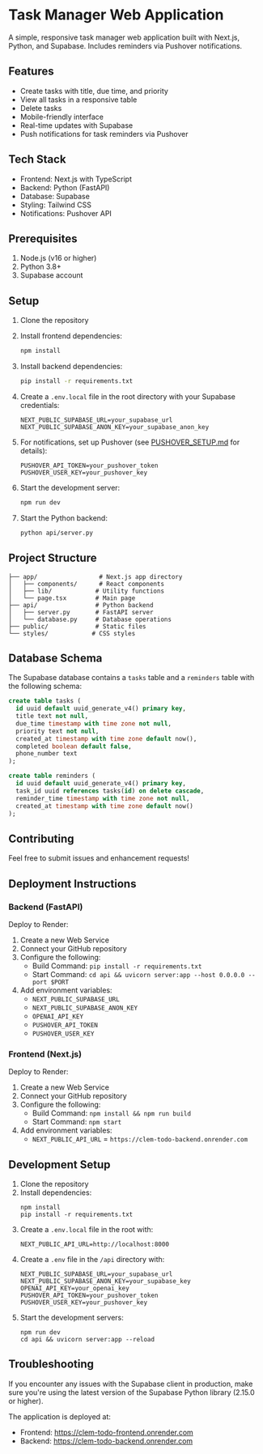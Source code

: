 # Task Manager Web Application

A simple, responsive task manager web application built with Next.js, Python, and Supabase. Includes reminders via Pushover notifications.

## Features

- Create tasks with title, due time, and priority
- View all tasks in a responsive table
- Delete tasks
- Mobile-friendly interface
- Real-time updates with Supabase
- Push notifications for task reminders via Pushover

## Tech Stack

- Frontend: Next.js with TypeScript
- Backend: Python (FastAPI)
- Database: Supabase
- Styling: Tailwind CSS
- Notifications: Pushover API

## Prerequisites

1. Node.js (v16 or higher)
2. Python 3.8+
3. Supabase account

## Setup

1. Clone the repository
2. Install frontend dependencies:
   ```bash
   npm install
   ```

3. Install backend dependencies:
   ```bash
   pip install -r requirements.txt
   ```

4. Create a `.env.local` file in the root directory with your Supabase credentials:
   ```
   NEXT_PUBLIC_SUPABASE_URL=your_supabase_url
   NEXT_PUBLIC_SUPABASE_ANON_KEY=your_supabase_anon_key
   ```

5. For notifications, set up Pushover (see [PUSHOVER_SETUP.md](PUSHOVER_SETUP.md) for details):
   ```
   PUSHOVER_API_TOKEN=your_pushover_token
   PUSHOVER_USER_KEY=your_pushover_key
   ```

6. Start the development server:
   ```bash
   npm run dev
   ```

7. Start the Python backend:
   ```bash
   python api/server.py
   ```

## Project Structure

```
├── app/                 # Next.js app directory
│   ├── components/      # React components
│   ├── lib/            # Utility functions
│   └── page.tsx        # Main page
├── api/                # Python backend
│   ├── server.py       # FastAPI server
│   └── database.py     # Database operations
├── public/             # Static files
└── styles/            # CSS styles
```

## Database Schema

The Supabase database contains a `tasks` table and a `reminders` table with the following schema:

```sql
create table tasks (
  id uuid default uuid_generate_v4() primary key,
  title text not null,
  due_time timestamp with time zone not null,
  priority text not null,
  created_at timestamp with time zone default now(),
  completed boolean default false,
  phone_number text
);

create table reminders (
  id uuid default uuid_generate_v4() primary key,
  task_id uuid references tasks(id) on delete cascade,
  reminder_time timestamp with time zone not null,
  created_at timestamp with time zone default now()
);
```

## Contributing

Feel free to submit issues and enhancement requests!

## Deployment Instructions

### Backend (FastAPI)

Deploy to Render:

1. Create a new Web Service
2. Connect your GitHub repository
3. Configure the following:
   - Build Command: `pip install -r requirements.txt`
   - Start Command: `cd api && uvicorn server:app --host 0.0.0.0 --port $PORT`
4. Add environment variables:
   - `NEXT_PUBLIC_SUPABASE_URL`
   - `NEXT_PUBLIC_SUPABASE_ANON_KEY`
   - `OPENAI_API_KEY`
   - `PUSHOVER_API_TOKEN`
   - `PUSHOVER_USER_KEY`

### Frontend (Next.js)

Deploy to Render:

1. Create a new Web Service
2. Connect your GitHub repository
3. Configure the following:
   - Build Command: `npm install && npm run build`
   - Start Command: `npm start`
4. Add environment variables:
   - `NEXT_PUBLIC_API_URL` = `https://clem-todo-backend.onrender.com`

## Development Setup

1. Clone the repository
2. Install dependencies:
   ```
   npm install
   pip install -r requirements.txt
   ```
3. Create a `.env.local` file in the root with:
   ```
   NEXT_PUBLIC_API_URL=http://localhost:8000
   ```
4. Create a `.env` file in the `/api` directory with:
   ```
   NEXT_PUBLIC_SUPABASE_URL=your_supabase_url
   NEXT_PUBLIC_SUPABASE_ANON_KEY=your_supabase_key
   OPENAI_API_KEY=your_openai_key
   PUSHOVER_API_TOKEN=your_pushover_token
   PUSHOVER_USER_KEY=your_pushover_key
   ```
5. Start the development servers:
   ```
   npm run dev
   cd api && uvicorn server:app --reload
   ```

## Troubleshooting

If you encounter any issues with the Supabase client in production, make sure you're using the latest version of the Supabase Python library (2.15.0 or higher).

The application is deployed at:
- Frontend: https://clem-todo-frontend.onrender.com
- Backend: https://clem-todo-backend.onrender.com
